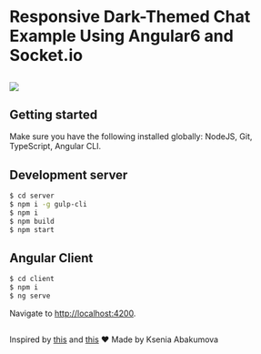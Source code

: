 Responsive Dark-Themed Chat Example Using Angular6 and Socket.io
=========================================

## 

![](https://raw.githubusercontent.com/aksyu/chat-angular/master/server/chat-demo.gif)

## Getting started

Make sure you have the following installed globally: NodeJS, Git, TypeScript, Angular CLI.

## Development server

```bash
$ cd server
$ npm i -g gulp-cli
$ npm i
$ npm build
$ npm start
```

## Angular Client

```bash
$ cd client
$ npm i
$ ng serve
```
Navigate to [http://localhost:4200](http://localhost:4200/).

## 
## 

Inspired by [this](https://codepen.io/supah/pen/jqOBqp) and [this](https://medium.com/dailyjs/real-time-apps-with-typescript-integrating-web-sockets-node-angular-e2b57cbd1ec1) ❤️ Made by Ksenia Abakumova

